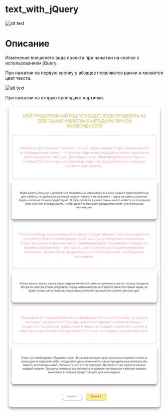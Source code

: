 # text_with_jQuery

![alt text](classic_view.png "Описание будет тут")​

# Описание

Изменение внешенего вида проекта при нажатии на кнопки с использованием jQuery. 

При нажатии на первую кнопку у абзацев появляются рамки и меняется цвет текста.

![alt text](first_button.png "Описание будет тут")​

При нажатии на вторую пропадают картинки.

![alt text](second_button.png "Описание будет тут")​

